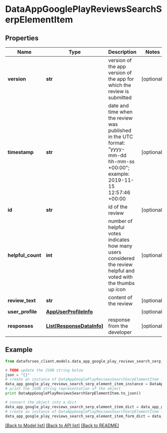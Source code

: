 # DataAppGooglePlayReviewsSearchSerpElementItem


## Properties

Name | Type | Description | Notes
------------ | ------------- | ------------- | -------------
**version** | **str** | version of the app version of the app for which the review is submitted | [optional] 
**timestamp** | **str** | date and time when the review was published in the UTC format: “yyyy-mm-dd hh-mm-ss +00:00”; example: 2019-11-15 12:57:46 +00:00 | [optional] 
**id** | **str** | id of the review | [optional] 
**helpful_count** | **int** | number of helpful votes indicates how many users considered the review helpful and voted with the thumbs up icon | [optional] 
**review_text** | **str** | content of the review | [optional] 
**user_profile** | [**AppUserProfileInfo**](AppUserProfileInfo.md) |  | [optional] 
**responses** | [**List[ResponseDataInfo]**](ResponseDataInfo.md) | response from the developer | [optional] 

## Example

```python
from dataforseo_client.models.data_app_google_play_reviews_search_serp_element_item import DataAppGooglePlayReviewsSearchSerpElementItem

# TODO update the JSON string below
json = "{}"
# create an instance of DataAppGooglePlayReviewsSearchSerpElementItem from a JSON string
data_app_google_play_reviews_search_serp_element_item_instance = DataAppGooglePlayReviewsSearchSerpElementItem.from_json(json)
# print the JSON string representation of the object
print DataAppGooglePlayReviewsSearchSerpElementItem.to_json()

# convert the object into a dict
data_app_google_play_reviews_search_serp_element_item_dict = data_app_google_play_reviews_search_serp_element_item_instance.to_dict()
# create an instance of DataAppGooglePlayReviewsSearchSerpElementItem from a dict
data_app_google_play_reviews_search_serp_element_item_form_dict = data_app_google_play_reviews_search_serp_element_item.from_dict(data_app_google_play_reviews_search_serp_element_item_dict)
```
[[Back to Model list]](../README.md#documentation-for-models) [[Back to API list]](../README.md#documentation-for-api-endpoints) [[Back to README]](../README.md)


